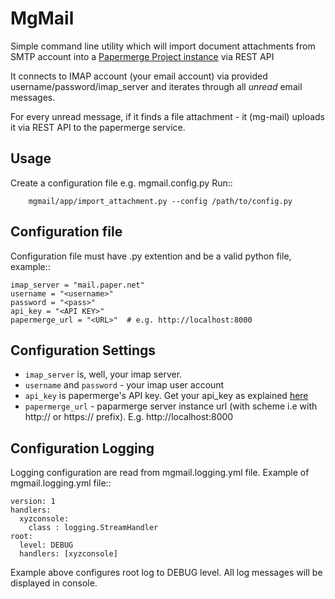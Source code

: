 MgMail
============

Simple command line utility which will import document attachments from SMTP account into a [Papermerge Project instance](https://github.com/ciur/papermerge) via REST API

It connects to IMAP account (your email account) via provided username/password/imap_server and iterates through all *unread* email messages.

For every unread message, if it finds a file attachment - it (mg-mail) uploads it via REST API to the papermerge service.


## Usage

Create a configuration file e.g. mgmail.config.py
Run::
    
        mgmail/app/import_attachment.py --config /path/to/config.py

## Configuration file


Configuration file must have .py extention and be a valid python file, example::

    imap_server = "mail.paper.net"
    username = "<username>"
    password = "<pass>"
    api_key = "<API KEY>"
    papermerge_url = "<URL>"  # e.g. http://localhost:8000

## Configuration Settings
    
* ``imap_server`` is, well, your imap server.
* ``username`` and ``password`` - your imap user account
* ``api_key`` is papermerge's API key. Get your api_key as explained [here](https://papermerge.readthedocs.io/en/latest/rest_api.html#get-a-token)
* ``papermerge_url`` - paparmerge server instance url (with scheme i.e with http:// or https:// prefix). E.g. http://localhost:8000


## Configuration Logging

Logging configuration are read from mgmail.logging.yml file. Example of mgmail.logging.yml file::

    version: 1
    handlers:
      xyzconsole:
        class : logging.StreamHandler
    root:
      level: DEBUG
      handlers: [xyzconsole]

Example above configures root log to DEBUG level. All log messages will be displayed in console.